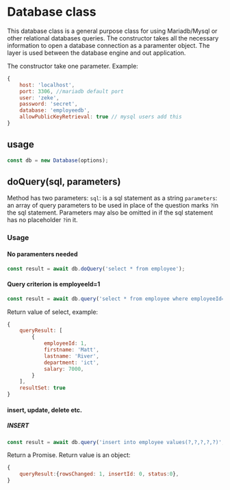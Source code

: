 # Database class

This database class is a general purpose class for using Mariadb/Mysql or other relational databases queries. The constructor takes all the necessary information to open a database connection as a paramenter object. The layer is used between the database engine and out application.

The constructor take one parameter. Example: 

```js
{
    host: 'localhost',
    port: 3306, //mariadb default port
    user: 'zeke',
    password: 'secret',
    database: 'employeedb',
    allowPublicKeyRetrieval: true // mysql users add this
}
```


## usage
```js
const db = new Database(options);
```

## **doQuery(sql, parameters)**
Method has two parameters:
`sql`: is a sql statement as a string
`parameters`: an array of query parameters to be used in place of the question marks `?`in the sql statement. Parameters may also be omitted in if the sql statement has no placeholder `?`in it.

### Usage
#### No paramenters needed
```js
const result = await db.doQuery('select * from employee');
```

#### Query criterion is employeeId=1
```js
const result = await db.query('select * from employee where employeeId=?', [1]);
```

Return value of select, example:
```js
{
    queryResult: [
        {
            employeeId: 1,
            firstname: 'Matt',
            lastname: 'River',
            department: 'ict',
            salary: 7000,
        }
    ],
    resultSet: true
}
```

#### insert, update, delete etc.
##### INSERT
```js
const result = await db.query('insert into employee values(?,?,?,?,?)', [6, 'Petra', 'Bond', 'admin', 9000]');
```
Return a Promise. Return value is an object:

```js
{
    queryResult:{rowsChanged: 1, insertId: 0, status:0},
}
```

